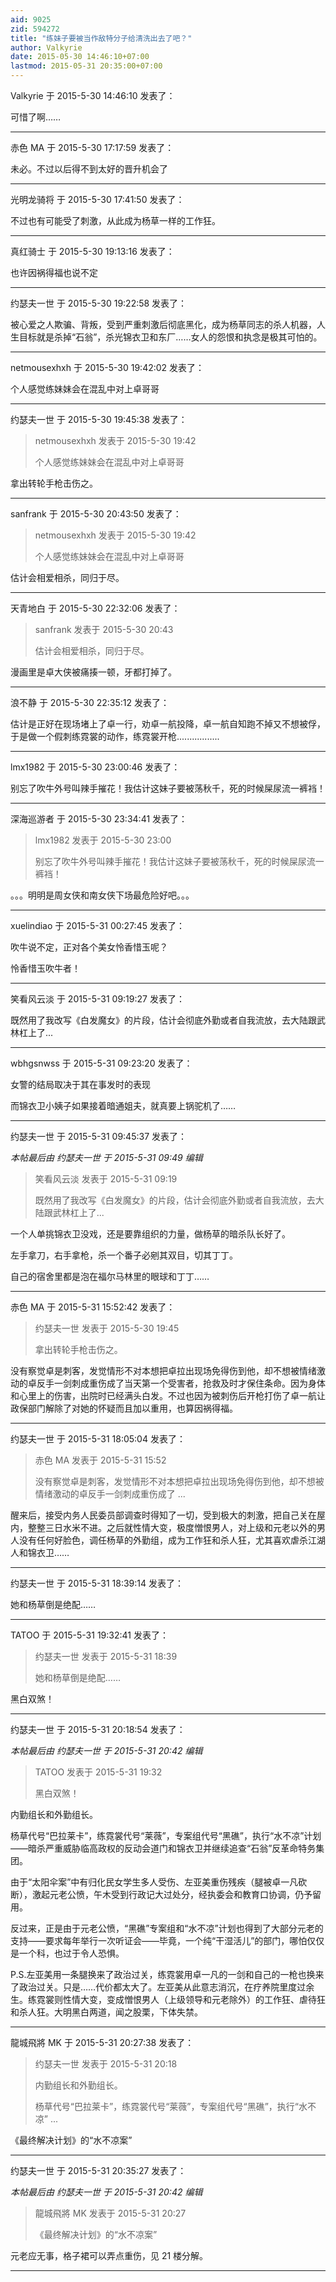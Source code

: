 ```yaml
---
aid: 9025
zid: 594272
title: "练妹子要被当作敌特分子给清洗出去了吧？"
author: Valkyrie
date: 2015-05-30 14:46:10+07:00
lastmod: 2015-05-31 20:35:00+07:00
---
```


Valkyrie 于 2015-5-30 14:46:10 发表了：

可惜了啊……

---

赤色 MA 于 2015-5-30 17:17:59 发表了：

未必。不过以后得不到太好的晋升机会了

---

光明龙骑将 于 2015-5-30 17:41:50 发表了：

不过也有可能受了刺激，从此成为杨草一样的工作狂。

---

真红骑士 于 2015-5-30 19:13:16 发表了：

也许因祸得福也说不定

---

约瑟夫一世 于 2015-5-30 19:22:58 发表了：

被心爱之人欺骗、背叛，受到严重刺激后彻底黑化，成为杨草同志的杀人机器，人生目标就是杀掉“石翁”，杀光锦衣卫和东厂……女人的怨恨和执念是极其可怕的。

---

netmousexhxh 于 2015-5-30 19:42:02 发表了：

个人感觉练妹妹会在混乱中对上卓哥哥

---

约瑟夫一世 于 2015-5-30 19:45:38 发表了：

> netmousexhxh 发表于 2015-5-30 19:42
>
> 个人感觉练妹妹会在混乱中对上卓哥哥

拿出转轮手枪击伤之。

---

sanfrank 于 2015-5-30 20:43:50 发表了：

> netmousexhxh 发表于 2015-5-30 19:42
>
> 个人感觉练妹妹会在混乱中对上卓哥哥

估计会相爱相杀，同归于尽。

---

天青地白 于 2015-5-30 22:32:06 发表了：

> sanfrank 发表于 2015-5-30 20:43
>
> 估计会相爱相杀，同归于尽。

漫画里是卓大侠被痛揍一顿，牙都打掉了。

---

浪不静 于 2015-5-30 22:35:12 发表了：

估计是正好在现场堵上了卓一行，劝卓一航投降，卓一航自知跑不掉又不想被俘，于是做一个假刺练霓裳的动作，练霓裳开枪.................

---

lmx1982 于 2015-5-30 23:00:46 发表了：

别忘了吹牛外号叫辣手摧花！我估计这妹子要被荡秋千，死的时候屎尿流一裤裆！

---

深海巡游者 于 2015-5-30 23:34:41 发表了：

> lmx1982 发表于 2015-5-30 23:00
>
> 别忘了吹牛外号叫辣手摧花！我估计这妹子要被荡秋千，死的时候屎尿流一裤裆！

。。。明明是周女侠和南女侠下场最危险好吧。。。

---

xuelindiao 于 2015-5-31 00:27:45 发表了：

吹牛说不定，正对各个美女怜香惜玉呢？

怜香惜玉吹牛者！

---

笑看风云淡 于 2015-5-31 09:19:27 发表了：

既然用了我改写《白发魔女》的片段，估计会彻底外勤或者自我流放，去大陆跟武林杠上了...

---

wbhgsnwss 于 2015-5-31 09:23:20 发表了：

女警的结局取决于其在事发时的表现

而锦衣卫小姨子如果接着暗通姐夫，就真要上锅驼机了……

---

约瑟夫一世 于 2015-5-31 09:45:37 发表了：

_本帖最后由 约瑟夫一世 于 2015-5-31 09:49 编辑_

> 笑看风云淡 发表于 2015-5-31 09:19
>
> 既然用了我改写《白发魔女》的片段，估计会彻底外勤或者自我流放，去大陆跟武林杠上了...

一个人单挑锦衣卫没戏，还是要靠组织的力量，做杨草的暗杀队长好了。

左手拿刀，右手拿枪，杀一个番子必剜其双目，切其丁丁。

自己的宿舍里都是泡在福尔马林里的眼球和丁丁……

---

赤色 MA 于 2015-5-31 15:52:42 发表了：

> 约瑟夫一世 发表于 2015-5-30 19:45
>
> 拿出转轮手枪击伤之。

没有察觉卓是刺客，发觉情形不对本想把卓拉出现场免得伤到他，却不想被情绪激动的卓反手一剑刺成重伤成了当天第一个受害者，抢救及时才保住条命。因为身体和心里上的伤害，出院时已经满头白发。不过也因为被刺伤后开枪打伤了卓一航让政保部门解除了对她的怀疑而且加以重用，也算因祸得福。

---

约瑟夫一世 于 2015-5-31 18:05:04 发表了：

> 赤色 MA 发表于 2015-5-31 15:52
>
> 没有察觉卓是刺客，发觉情形不对本想把卓拉出现场免得伤到他，却不想被情绪激动的卓反手一剑刺成重伤成了 ...

醒来后，接受内务人民委员部调查时得知了一切，受到极大的刺激，把自己关在屋内，整整三日水米不进。之后就性情大变，极度憎恨男人，对上级和元老以外的男人没有任何好脸色，调任杨草的外勤组，成为工作狂和杀人狂，尤其喜欢虐杀江湖人和锦衣卫……

---

约瑟夫一世 于 2015-5-31 18:39:14 发表了：

她和杨草倒是绝配……

---

TATOO 于 2015-5-31 19:32:41 发表了：

> 约瑟夫一世 发表于 2015-5-31 18:39
>
> 她和杨草倒是绝配……

黑白双煞！

---

约瑟夫一世 于 2015-5-31 20:18:54 发表了：

_本帖最后由 约瑟夫一世 于 2015-5-31 20:42 编辑_

> TATOO 发表于 2015-5-31 19:32
>
> 黑白双煞！

内勤组长和外勤组长。

杨草代号“巴拉莱卡”，练霓裳代号“莱薇”，专案组代号“黑礁”，执行“水不凉”计划——暗杀严重威胁临高政权的反动会道门和锦衣卫并继续追查“石翁”反革命特务集团。

由于“太阳伞案”中有归化民女学生多人受伤、左亚美重伤残疾（腿被卓一凡砍断），激起元老公愤，午木受到行政记大过处分，经执委会和教育口协调，仍予留用。

反过来，正是由于元老公愤，“黑礁”专案组和“水不凉”计划也得到了大部分元老的支持——要求每年举行一次听证会——毕竟，一个纯“干湿活儿”的部门，哪怕仅仅是一个科，也过于令人恐惧。

P.S.左亚美用一条腿换来了政治过关，练霓裳用卓一凡的一剑和自己的一枪也换来了政治过关。只是……代价都太大了。左亚美从此意志消沉，在疗养院里度过余生。练霓裳则性情大变，变成憎恨男人（上级领导和元老除外）的工作狂、虐待狂和杀人狂。大明黑白两道，闻之股栗，下体失禁。

---

龍城飛將 MK 于 2015-5-31 20:27:38 发表了：

> 约瑟夫一世 发表于 2015-5-31 20:18
>
> 内勤组长和外勤组长。
>
> 杨草代号“巴拉莱卡”，练霓裳代号“莱薇”，专案组代号“黑礁”，执行“水不凉” ...

《最终解决计划》的“水不凉案”

---

约瑟夫一世 于 2015-5-31 20:35:27 发表了：

_本帖最后由 约瑟夫一世 于 2015-5-31 20:42 编辑_

> 龍城飛將 MK 发表于 2015-5-31 20:27
>
> 《最终解决计划》的“水不凉案”

元老应无事，格子裙可以弄点重伤，见 21 楼分解。

---
